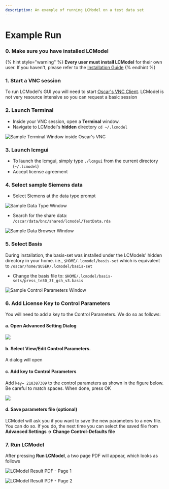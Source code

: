 ```yaml
---
description: An example of running LCModel on a test data set
---
```


# Example Run

### 0. Make sure you have installed LCModel

{% hint style="warning" %}
**Every user must install LCModel** for their own user. If you haven't, please refer to the [Installation Guide](lcmodel.md#installing-lcmodel-in-oscar)&#x20;
{% endhint %}

### 1. Start a VNC session

To run LCModel's GUI you will need to start [Oscar's VNC Client](https://docs.ccv.brown.edu/oscar/connecting-to-oscar/vnc). LCModel is not very resource intensive so you can request a basic session

### 2. Launch Terminal&#x20;

* Inside your VNC session, open a **Terminal** window.
* Navigate to LCModel's **hidden** directory `cd ~/.lcmodel`

![Sample Terminal Window inside Oscar's VNC ](<../../.gitbook/assets/image (27).png>)

### 3. Launch lcmgui

* To launch the lcmgui, simply type `./lcmgui` from the current directory (`~/.lcmodel`)
* Accept license agreement

### 4. Select sample Siemens data&#x20;

* Select Siemens at the data type prompt

![Sample Data Type Window](<../../.gitbook/assets/image (5).png>)

* Search for the share data: `/oscar/data/bnc/shared/lcmodel/TestData.rda`&#x20;

![Sample Data Browser Window](<../../.gitbook/assets/image (2).png>)

### 5. Select Basis

During installation, the basis-set was installed under the LCModels' hidden directory in your home. i.e., `$HOME/.lcmodel/basis-set` which is equivalent to `/oscar/home/$USER/.lcmodel/basis-set`

* Change the basis file to: `$HOME/.lcmodel/basis-sets/press_te30_3t_gsh_v3.basis`

![Sample Control Parameters Window](<../../.gitbook/assets/image (25).png>)

### 6. Add License Key to Control Parameters

You will need to add a key to the Control Parameters. We do so as follows:

#### a. Open Advanced Setting Dialog

![](../../.gitbook/assets/Untitled.png)

#### b. Select View/Edit Control Parameters.&#x20;

A dialog will open

#### c. Add key to Control Parameters

Add `key= 210387309` to the control parameters as shown in the figure below. Be careful to match spaces. When done, press OK

![](../../.gitbook/assets/lc-model-params-with-key.png)

#### d. Save parameters file (optional)

LCModel will ask you if you want to save the new parameters to a new file. You can do so. If you do, the next time you can select the saved file from **Advanced Settings -> Change Control-Defaults file**

### 7. Run LCModel

After pressing **Run LCModel**, a two page PDF will appear, which looks as follows

![LCModel Result PDF - Page 1](<../../.gitbook/assets/image (9).png>)

![LCModel Result PDF - Page 2](<../../.gitbook/assets/image (3) (1).png>)
